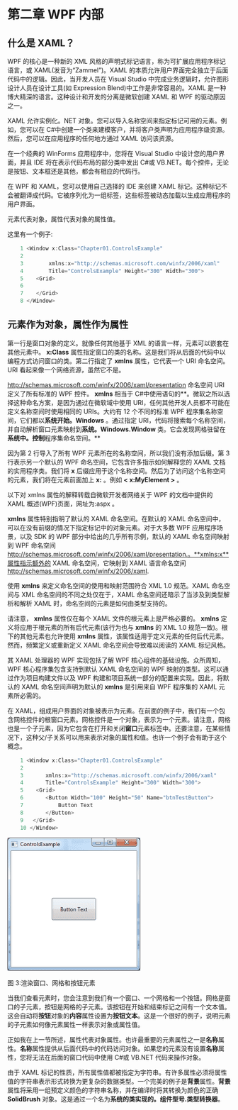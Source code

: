 # 第二章 WPF 内部

## 什么是 XAML？

WPF 的核心是一种新的 XML 风格的声明式标记语言，称为可扩展应用程序标记语言，或 XAML(发音为“Zammel”)。XAML 的本质允许用户界面完全独立于后面代码中的逻辑。因此，当开发人员在 Visual Studio 中完成业务逻辑时，允许图形设计人员在设计工具(如 Expression Blend)中工作是非常容易的。XAML 是一种博大精深的语言。这种设计和开发的分离是微软创建 XAML 和 WPF 的驱动原因之一。

XAML 允许实例化。NET 对象。您可以导入名称空间来指定标记可用的元素。例如，您可以在 C#中创建一个类来建模客户，并将客户类声明为应用程序级资源。然后，您可以在应用程序的任何地方通过 XAML 访问该资源。

在一个经典的 WinForms 应用程序中，您将在 Visual Studio 中设计您的用户界面，并且 IDE 将在表示代码布局的部分类中发出 C#或 VB.NET。每个控件，无论是按钮、文本框还是其他，都会有相应的代码行。

在 WPF 和 XAML，您可以使用自己选择的 IDE 来创建 XAML 标记。这种标记不会被翻译成代码。它被序列化为一组标签，这些标签被动态加载以生成应用程序的用户界面。

元素代表对象，属性代表对象的属性值。

这里有一个例子:

```cs
    1 <Window x:Class="Chapter01.ControlsExample"
    2        
    3        xmlns:x="http://schemas.microsoft.com/winfx/2006/xaml"
    4        Title="ControlsExample" Height="300" Width="300">
    5    <Grid>
    6  
    7    </Grid>
    8 </Window>

```

## 元素作为对象，属性作为属性

第一行是窗口对象的定义。就像任何其他基于 XML 的语言一样，元素可以嵌套在其他元素中。 **x:Class** 属性指定窗口的类的名称。这是我们将从后面的代码中以编程方式访问窗口的类。第二行指定了 **xmlns** 属性，它代表一个 URI 命名空间。URI 看起来像一个网络资源，虽然它不是。

http://schemas.microsoft.com/winfx/2006/xaml/presentation 命名空间 URI 定义了所有标准的 WPF 控件。 **xmlns** 相当于 C#中使用语句的**。微软之所以选择这种命名方案，是因为通过在微软域中使用 URI，任何其他开发人员都不可能在定义名称空间时使用相同的 URIs。大约有 12 个不同的标准 WPF 程序集名称空间，它们都以**系统开始。Windows** 。通过指定 URI，代码将搜索每个名称空间，并自动解析窗口元素映射到**系统。Windows.Window** 类。它会发现网格驻留在**系统中。控制**程序集命名空间。**

因为第 2 行导入了所有 WPF 元素所在的名称空间，所以我们没有添加后缀。第 3 行表示另一个默认的 WPF 命名空间，它包含许多指示如何解释您的 XAML 文档的实用程序类。我们将 **x** 后缀应用于这个名称空间。然后为了访问这个名称空间的元素，我们将在元素前面加上 **x:** 。例如 **< x:MyElement >** 。

以下对 xmlns 属性的解释转载自微软开发者网络关于 WPF 的文档中提供的 XAML 概述(WPF)页面，网址为:aspx 。

**xmlns** 属性特别指明了默认的 XAML 命名空间。在默认的 XAML 命名空间中，可以在没有前缀的情况下指定标记中的对象元素。对于大多数 WPF 应用程序场景，以及 SDK 的 WPF 部分中给出的几乎所有示例，默认的 XAML 命名空间映射到 WPF 命名空间 http://schemas.microsoft.com/winfx/2006/xaml/presentation.。**xmlns:x**属性指示额外的 XAML 命名空间，它映射到 XAML 语言命名空间 http://schemas.microsoft.com/winfx/2006/xaml.

使用 **xmlns** 来定义命名空间的使用和映射范围符合 XML 1.0 规范。XAML 命名空间与 XML 命名空间的不同之处仅在于，XAML 命名空间还暗示了当涉及到类型解析和解析 XAML 时，命名空间的元素是如何由类型支持的。

请注意， **xmlns** 属性仅在每个 XAML 文件的根元素上是严格必要的。 **xmlns** 定义将应用于根元素的所有后代元素(该行为也与 **xmlns** 的 XML 1.0 规范一致)。根下的其他元素也允许使用 **xmlns** 属性，该属性适用于定义元素的任何后代元素。然而，频繁定义或重新定义 XAML 命名空间会导致难以阅读的 XAML 标记风格。

其 XAML 处理器的 WPF 实现包括了解 WPF 核心组件的基础设施。众所周知，WPF 核心程序集包含支持到默认 XAML 命名空间的 WPF 映射的类型。这可以通过作为项目构建文件以及 WPF 构建和项目系统一部分的配置来实现。因此，将默认的 XAML 命名空间声明为默认的 **xmlns** 是引用来自 WPF 程序集的 XAML 元素所必需的。

在 XAML，组成用户界面的对象被表示为元素。在前面的例子中，我们有一个包含网格控件的根窗口元素。网格控件是一个对象，表示为一个元素。请注意，网格也是一个子元素，因为它包含在打开和关闭**窗口**元素标签中。还要注意，在某些情况下，这种父/子关系可以用来表示对象的属性和值。也许一个例子会有助于这个概念。

```cs
    1 <Window x:Class="Chapter01.ControlsExample"
    2       
    3       xmlns:x="http://schemas.microsoft.com/winfx/2006/xaml"
    4       Title="ControlsExample" Height="300" Width="300">
    5    <Grid>
    6       <Button Width="100" Height="50" Name="btnTestButton">  
    7           Button Text
    8       </Button>
    9   </Grid>
    10 </Window>

```

![](img/image005.png)

图 3:渲染窗口、网格和按钮元素

当我们查看元素时，您会注意到我们有一个窗口、一个网格和一个按钮。网格是窗口的子元素，按钮是网格的子元素。该按钮在开始和结束标记之间有一个文本值。这会自动将**按钮**对象的**内容**属性设置为**按钮文本**。这是一个很好的例子，说明元素的子元素如何像元素属性一样表示对象或属性值。

正如我在上一节所述，属性代表对象属性。也许最重要的元素属性之一是**名称**属性。**名称**属性提供从后面代码中的代码访问对象。如果您的元素没有设置**名称**属性，您将无法在后面的窗口代码中使用 C#或 VB.NET 代码来操作对象。

由于 XAML 标记的性质，所有属性值都被指定为字符串。有许多属性必须将属性值的字符串表示形式转换为更复杂的数据类型。一个完美的例子是**背景**属性。**背景**属性将采用一组预定义颜色的字符串名称，并在编译时将其转换为颜色的正确 **SolidBrush** 对象。这是通过一个名为**系统的类实现的。组件型号.类型转换器**。
